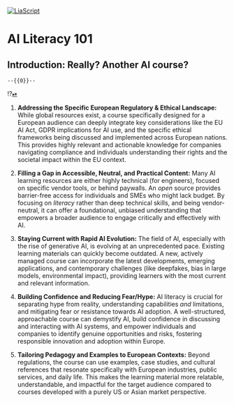 <!--
version:  0.0.1

author:   Sebastian Schroen



icon:     img/logo_small.png
language: en



mode:     Presentation

repository: https://github.com/LiaScript/docs


translateWithGoogle: false


-->

[![LiaScript](https://raw.githubusercontent.com/LiaScript/LiaScript/master/badges/course.svg)](https://LiaScript.github.io/course/?https://github.com/KIKI-eu/ai-literacy-101)

# AI Literacy 101

## Introduction: Really? Another AI course?

    --{{0}}--
!?[⏯](vid/Intro_Emily.mp4)


1.  **Addressing the Specific European Regulatory & Ethical Landscape:** While global resources exist, a course specifically designed for a European audience can deeply integrate key considerations like the EU AI Act, GDPR implications for AI use, and the specific ethical frameworks being discussed and implemented across European nations. This provides highly relevant and actionable knowledge for companies navigating compliance and individuals understanding their rights and the societal impact within the EU context.

2. **Filling a Gap in Accessible, Neutral, and Practical Content:** Many AI learning resources are either highly technical (for engineers), focused on specific vendor tools, or behind paywalls. An *open* source provides barrier-free access for individuals and SMEs who might lack budget. By focusing on *literacy* rather than deep technical skills, and being vendor-neutral, it can offer a foundational, unbiased understanding that empowers a broader audience to engage critically and effectively with AI.

3. **Staying Current with Rapid AI Evolution:** The field of AI, especially with the rise of generative AI, is evolving at an unprecedented pace. Existing learning materials can quickly become outdated. A new, actively managed course can incorporate the latest developments, emerging applications, and contemporary challenges (like deepfakes, bias in large models, environmental impact), providing learners with the most current and relevant information.

4.  **Building Confidence and Reducing Fear/Hype:** AI literacy is crucial for separating hype from reality, understanding capabilities *and* limitations, and mitigating fear or resistance towards AI adoption. A well-structured, approachable course can demystify AI, build confidence in discussing and interacting with AI systems, and empower individuals and companies to identify genuine opportunities and risks, fostering responsible innovation and adoption within Europe.

5.  **Tailoring Pedagogy and Examples to European Contexts:** Beyond regulations, the course can use examples, case studies, and cultural references that resonate specifically with European industries, public services, and daily life. This makes the learning material more relatable, understandable, and impactful for the target audience compared to courses developed with a purely US or Asian market perspective.


